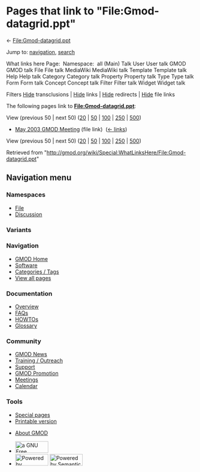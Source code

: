 <div id="mw-page-base" class="noprint">

</div>

<div id="mw-head-base" class="noprint">

</div>

<div id="content" class="mw-body" role="main">

<span id="top"></span>

<div id="mw-js-message" style="display:none;">

</div>



# <span dir="auto">Pages that link to "File:Gmod-datagrid.ppt"</span>

<div id="bodyContent">

<div id="contentSub">

←
[File:Gmod-datagrid.ppt](/wiki/File:Gmod-datagrid.ppt "File:Gmod-datagrid.ppt")

</div>

<div id="jump-to-nav" class="mw-jump">

Jump to: [navigation](#mw-navigation), [search](#p-search)

</div>

<div id="mw-content-text">

What links here Page:  Namespace:  all (Main) Talk User User talk GMOD
GMOD talk File File talk MediaWiki MediaWiki talk Template Template talk
Help Help talk Category Category talk Property Property talk Type Type
talk Form Form talk Concept Concept talk Filter Filter talk Widget
Widget talk

Filters
[Hide](/mediawiki/index.php?title=Special:WhatLinksHere/File:Gmod-datagrid.ppt&hidetrans=1 "Special:WhatLinksHere/File:Gmod-datagrid.ppt")
transclusions \|
[Hide](/mediawiki/index.php?title=Special:WhatLinksHere/File:Gmod-datagrid.ppt&hidelinks=1 "Special:WhatLinksHere/File:Gmod-datagrid.ppt")
links \|
[Hide](/mediawiki/index.php?title=Special:WhatLinksHere/File:Gmod-datagrid.ppt&hideredirs=1 "Special:WhatLinksHere/File:Gmod-datagrid.ppt")
redirects \|
[Hide](/mediawiki/index.php?title=Special:WhatLinksHere/File:Gmod-datagrid.ppt&hideimages=1 "Special:WhatLinksHere/File:Gmod-datagrid.ppt")
file links

The following pages link to
**[File:Gmod-datagrid.ppt](/wiki/File:Gmod-datagrid.ppt "File:Gmod-datagrid.ppt")**:

View (previous 50 \| next 50)
([20](/mediawiki/index.php?title=Special:WhatLinksHere/File:Gmod-datagrid.ppt&limit=20 "Special:WhatLinksHere/File:Gmod-datagrid.ppt")
\|
[50](/mediawiki/index.php?title=Special:WhatLinksHere/File:Gmod-datagrid.ppt&limit=50 "Special:WhatLinksHere/File:Gmod-datagrid.ppt")
\|
[100](/mediawiki/index.php?title=Special:WhatLinksHere/File:Gmod-datagrid.ppt&limit=100 "Special:WhatLinksHere/File:Gmod-datagrid.ppt")
\|
[250](/mediawiki/index.php?title=Special:WhatLinksHere/File:Gmod-datagrid.ppt&limit=250 "Special:WhatLinksHere/File:Gmod-datagrid.ppt")
\|
[500](/mediawiki/index.php?title=Special:WhatLinksHere/File:Gmod-datagrid.ppt&limit=500 "Special:WhatLinksHere/File:Gmod-datagrid.ppt"))

- [May 2003 GMOD
  Meeting](/wiki/May_2003_GMOD_Meeting "May 2003 GMOD Meeting") (file
  link) ‎ <span class="mw-whatlinkshere-tools">([←
  links](/mediawiki/index.php?title=Special:WhatLinksHere&target=May+2003+GMOD+Meeting "Special:WhatLinksHere"))</span>

View (previous 50 \| next 50)
([20](/mediawiki/index.php?title=Special:WhatLinksHere/File:Gmod-datagrid.ppt&limit=20 "Special:WhatLinksHere/File:Gmod-datagrid.ppt")
\|
[50](/mediawiki/index.php?title=Special:WhatLinksHere/File:Gmod-datagrid.ppt&limit=50 "Special:WhatLinksHere/File:Gmod-datagrid.ppt")
\|
[100](/mediawiki/index.php?title=Special:WhatLinksHere/File:Gmod-datagrid.ppt&limit=100 "Special:WhatLinksHere/File:Gmod-datagrid.ppt")
\|
[250](/mediawiki/index.php?title=Special:WhatLinksHere/File:Gmod-datagrid.ppt&limit=250 "Special:WhatLinksHere/File:Gmod-datagrid.ppt")
\|
[500](/mediawiki/index.php?title=Special:WhatLinksHere/File:Gmod-datagrid.ppt&limit=500 "Special:WhatLinksHere/File:Gmod-datagrid.ppt"))

</div>

<div class="printfooter">

Retrieved from
"<http://gmod.org/wiki/Special:WhatLinksHere/File:Gmod-datagrid.ppt>"

</div>

<div id="catlinks" class="catlinks catlinks-allhidden">

</div>

<div class="visualClear">

</div>

</div>

</div>

<div id="mw-navigation">

## Navigation menu

<div id="mw-head">



<div id="left-navigation">

<div id="p-namespaces" class="vectorTabs" role="navigation"
aria-labelledby="p-namespaces-label">

### Namespaces

- <span id="ca-nstab-image"><a href="/wiki/File:Gmod-datagrid.ppt" accesskey="c"
  title="View the file page [c]">File</a></span>
- <span id="ca-talk"><a
  href="/mediawiki/index.php?title=File_talk:Gmod-datagrid.ppt&amp;action=edit&amp;redlink=1"
  accesskey="t"
  title="Discussion about the content page [t]">Discussion</a></span>

</div>

<div id="p-variants" class="vectorMenu emptyPortlet" role="navigation"
aria-labelledby="p-variants-label">

### 

### Variants[](#)

<div class="menu">

</div>

</div>

</div>

<div id="right-navigation">





</div>



</div>

</div>

</div>

<div id="mw-panel">

<div id="p-logo" role="banner">

<a href="/wiki/Main_Page"
style="background-image: url(http://gmod.org/images/GMOD-cogs.png);"
title="Visit the main page"></a>

</div>

<div id="p-Navigation" class="portal" role="navigation"
aria-labelledby="p-Navigation-label">

### Navigation

<div class="body">

- <span id="n-GMOD-Home">[GMOD Home](/wiki/Main_Page)</span>
- <span id="n-Software">[Software](/wiki/GMOD_Components)</span>
- <span id="n-Categories-.2F-Tags">[Categories /
  Tags](/wiki/Categories)</span>
- <span id="n-View-all-pages">[View all
  pages](/wiki/Special:AllPages)</span>

</div>

</div>

<div id="p-Documentation" class="portal" role="navigation"
aria-labelledby="p-Documentation-label">

### Documentation

<div class="body">

- <span id="n-Overview">[Overview](/wiki/Overview)</span>
- <span id="n-FAQs">[FAQs](/wiki/Category:FAQ)</span>
- <span id="n-HOWTOs">[HOWTOs](/wiki/Category:HOWTO)</span>
- <span id="n-Glossary">[Glossary](/wiki/Glossary)</span>

</div>

</div>

<div id="p-Community" class="portal" role="navigation"
aria-labelledby="p-Community-label">

### Community

<div class="body">

- <span id="n-GMOD-News">[GMOD News](/wiki/GMOD_News)</span>
- <span id="n-Training-.2F-Outreach">[Training /
  Outreach](/wiki/Training_and_Outreach)</span>
- <span id="n-Support">[Support](/wiki/Support)</span>
- <span id="n-GMOD-Promotion">[GMOD
  Promotion](/wiki/GMOD_Promotion)</span>
- <span id="n-Meetings">[Meetings](/wiki/Meetings)</span>
- <span id="n-Calendar">[Calendar](/wiki/Calendar)</span>

</div>

</div>

<div id="p-tb" class="portal" role="navigation"
aria-labelledby="p-tb-label">

### Tools

<div class="body">

- <span id="t-specialpages"><a href="/wiki/Special:SpecialPages" accesskey="q"
  title="A list of all special pages [q]">Special pages</a></span>
- <span id="t-print"><a
  href="/mediawiki/index.php?title=Special:WhatLinksHere/File:Gmod-datagrid.ppt&amp;printable=yes"
  rel="alternate" accesskey="p"
  title="Printable version of this page [p]">Printable version</a></span>

</div>

</div>

</div>

</div>

<div id="footer" role="contentinfo">

- <span id="footer-places-about">[About
  GMOD](/wiki/GMOD:About "GMOD:About")</span>

<!-- -->

- <span id="footer-copyrightico">[<img src="http://www.gnu.org/graphics/gfdl-logo-small.png" width="88"
  height="31" alt="a GNU Free Documentation License" />](http://www.gnu.org/licenses/fdl-1.3.html)</span>
- <span id="footer-poweredbyico">[<img src="/mediawiki/skins/common/images/poweredby_mediawiki_88x31.png"
  width="88" height="31" alt="Powered by MediaWiki" />](//www.mediawiki.org/)
  [<img
  src="/mediawiki/extensions/SemanticMediaWiki/includes/../resources/images/smw_button.png"
  width="88" height="31" alt="Powered by Semantic MediaWiki" />](https://www.semantic-mediawiki.org/wiki/Semantic_MediaWiki)</span>

<div style="clear:both">

</div>

</div>
